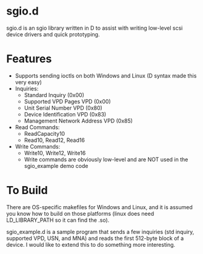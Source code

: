 sgio.d
======

sgio.d is an sgio library written in D to assist with writing low-level scsi device drivers and quick prototyping.

Features
=====
* Supports sending ioctls on both Windows and Linux (D syntax made this very easy)
* Inquiries:
    * Standard Inquiry (0x00)
    * Supported VPD Pages VPD (0x00)
    * Unit Serial Number VPD (0x80)
    * Device Identification VPD (0x83)
    * Management Network Address VPD (0x85)
* Read Commands:
    * ReadCapacity10
    * Read10, Read12, Read16
* Write Commands:
    * Write10, Write12, Write16
    * Write commands are obviously low-level and are NOT used in the sgio_example demo code


To Build
======
There are OS-specific makefiles for Windows and Linux, and it is assumed you know how to build on those platforms (linux does need LD_LIBRARY_PATH so it can find the .so).


sgio_example.d is a sample program that sends a few inquiries (std inquiry, supported VPD, USN, and MNA) and reads the first 512-byte block of a device. I would like to extend this to do something more interesting.
